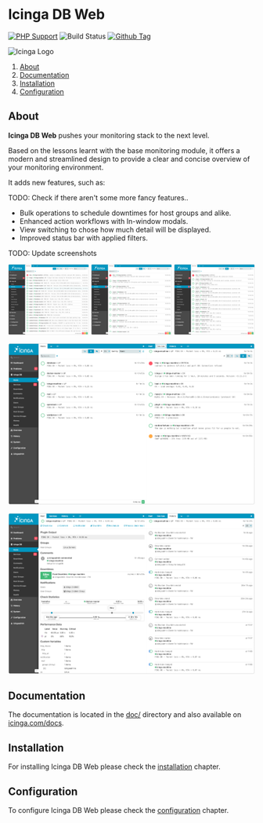 # Icinga DB Web

[![PHP Support](https://img.shields.io/badge/php-%3E%3D%205.6-777BB4?logo=PHP)](https://php.net/)
![Build Status](https://github.com/icinga/icingaweb2-module-icingadb/workflows/PHP%20Tests/badge.svg?branch=master)
[![Github Tag](https://img.shields.io/github/tag/Icinga/icingaweb2-module-icingadb.svg)](https://github.com/Icinga/icingaweb2-module-icingadb)

![Icinga Logo](https://icinga.com/wp-content/uploads/2014/06/icinga_logo.png)

1. [About](#about)
2. [Documentation](README.md#documentation)
3. [Installation](README.md#installation)
4. [Configuration](README.md#configuration)

## About

**Icinga DB Web** pushes your monitoring stack to the next level.

Based on the lessons learnt with the base monitoring module, it offers a modern
and streamlined design to provide a clear and concise overview of your monitoring
environment.

It adds new features, such as:

TODO: Check if there aren't some more fancy features..

- Bulk operations to schedule downtimes for host groups and alike.
- Enhanced action workflows with In-window modals.
- View switching to chose how much detail will be displayed.
- Improved status bar with applied filters.

TODO: Update screenshots

![ListTypes](doc/res/ListTypes.jpg "Different levels of list details")

![HostServiceList](doc/res/ScreenHostServiceList.jpg "Host and Service list")

![HostDetailHistory](doc/res/ScreenHostDetailHistory.jpg "Host deatil and history")

## Documentation

The documentation is located in the [doc/](doc/) directory and also available
on [icinga.com/docs](https://icinga.com/docs/icingadb-web/latest/).

## Installation

For installing Icinga DB Web please check the [installation](https://icinga.com/docs/icingadb-web/latest/doc/02-Installation/)
chapter.

## Configuration

To configure Icinga DB Web please check the [configuration](https://icinga.com/docs/icingadb-web/latest/doc/03-Configuration/)
chapter.
